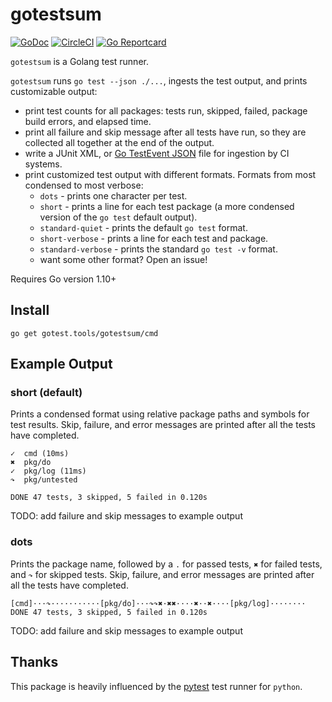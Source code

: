 # gotestsum

[![GoDoc](https://godoc.org/gotest.tools/gotestsum?status.svg)](https://godoc.org/gotest.tools/gotestsum)
[![CircleCI](https://circleci.com/gh/gotestyourself/gotestsum/tree/master.svg?style=shield)](https://circleci.com/gh/gotestyourself/gotestsum/tree/master)
[![Go Reportcard](https://goreportcard.com/badge/gotest.tools/gotestsum)](https://goreportcard.com/report/gotest.tools/gotestsum)

`gotestsum` is a Golang test runner.

`gotestsum` runs `go test --json ./...`, ingests the test output, and prints
customizable output:
 * print test counts for all packages: tests run, skipped, failed, package build
   errors, and elapsed time.
 * print all failure and skip message after all tests have run, so
   they are collected all together at the end of the output.
 * write a JUnit  XML, or
   [Go TestEvent JSON](https://golang.org/cmd/test2json/#hdr-Output_Format)
   file for ingestion by CI systems.
 * print customized test output with different formats. Formats from most condensed to most
   verbose:
   * `dots` - prints one character per test.
   * `short` - prints a line for each test package (a more condensed version of the
       `go test` default output).
   * `standard-quiet` - prints the default `go test` format.
   * `short-verbose` - prints a line for each test and package.
   * `standard-verbose` - prints the standard `go test -v` format.
   * want some other format? Open an issue!

Requires Go version 1.10+

## Install

    go get gotest.tools/gotestsum/cmd

## Example Output

### short (default)

Prints a condensed format using relative package paths and symbols for test
results.  Skip, failure, and error messages are printed after all the tests
have completed.

```
✓  cmd (10ms)
✖  pkg/do
✓  pkg/log (11ms)
↷  pkg/untested

DONE 47 tests, 3 skipped, 5 failed in 0.120s
```

TODO: add failure and skip messages to example output

### dots

Prints the package name, followed by a `.` for passed tests, `✖` for failed
tests, and `↷` for skipped tests. Skip, failure, and error messages are printed
after all the tests have completed.

```
[cmd]···↷···········[pkg/do]···↷↷✖·✖✖····✖··✖····[pkg/log]········
DONE 47 tests, 3 skipped, 5 failed in 0.120s
```

TODO: add failure and skip messages to example output


## Thanks

This package is heavily influenced by the [pytest](https://docs.pytest.org) test runner for `python`.
